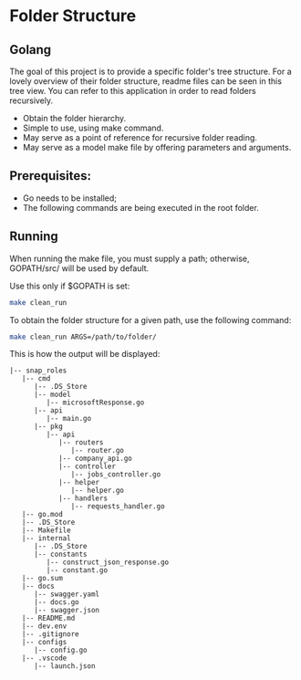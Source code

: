 # Folder Structure
## Golang

The goal of this project is to provide a specific folder's tree structure. For a lovely overview of their folder structure, readme files can be seen in this tree view.
You can refer to this application in order to read folders recursively.


- Obtain the folder hierarchy.
- Simple to use, using make command.
- May serve as a point of reference for recursive folder reading.
- May serve as a model make file by offering parameters and arguments.


## Prerequisites: 
- Go needs to be installed; 
- The following commands are being executed in the root folder.

## Running

When running the make file, you must supply a path; otherwise, GOPATH/src/ will be used by default.

Use this only if $GOPATH is set:
```sh
make clean_run
```

To obtain the folder structure for a given path, use the following command: 
```sh
make clean_run ARGS=/path/to/folder/
```

This is how the output will be displayed:
```
|-- snap_roles
   |-- cmd
      |-- .DS_Store
      |-- model
         |-- microsoftResponse.go
      |-- api
         |-- main.go
      |-- pkg
         |-- api
            |-- routers
               |-- router.go
            |-- company_api.go
            |-- controller
               |-- jobs_controller.go
            |-- helper
               |-- helper.go
            |-- handlers
               |-- requests_handler.go
   |-- go.mod
   |-- .DS_Store
   |-- Makefile
   |-- internal
      |-- .DS_Store
      |-- constants
         |-- construct_json_response.go
         |-- constant.go
   |-- go.sum
   |-- docs
      |-- swagger.yaml
      |-- docs.go
      |-- swagger.json
   |-- README.md
   |-- dev.env
   |-- .gitignore
   |-- configs
      |-- config.go
   |-- .vscode
      |-- launch.json
```


